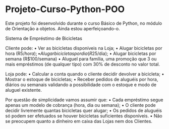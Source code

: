 # Projeto-Curso-Python-POO
Este projeto foi desenvolvido durante o curso Básico de Python, no módulo de Orientação a objetos. Ainda estou aperfeiçoando-o.

Sistema de Empréstimo de Bicicletas

Cliente pode: • Ver as bicicletas disponíveis na Loja; • Alugar bicicletas por hora (R$5/hora); • Alugar bicicletas por dia (R$25/dia); • Alugar bicicletas por semana (R$100/semana) • Aluguel para família, uma promoção que 3 ou mais empréstimos (de qualquer tipo) com 30% de desconto no valor total.

Loja pode: • Calcular a conta quando o cliente decidir devolver a bicicleta; • Mostrar o estoque de bicicletas; • Receber pedidos de aluguéis por hora, diários ou semanais validando a possibilidade com o estoque e modo de aluguel existente.

Por questão de simplicidade vamos assumir que: • Cada empréstimo segue apenas um modelo de cobrança (hora, dia ou semana); • O cliente pode decidir livremente quantas bicicletas quer alugar; • Os pedidos de aluguéis só podem ser efetuados se houver bicicletas suficientes disponíveis. • Não se preocupem quanto a dinheiro em caixa das Lojas nem dos Clientes.
